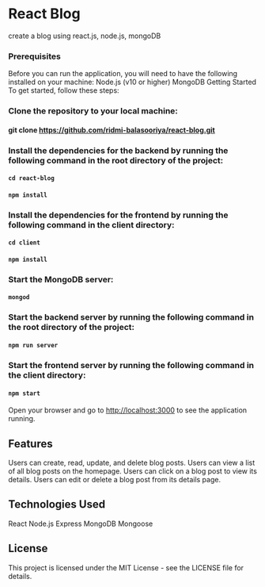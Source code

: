 # React Blog

create a blog using react.js, node.js, mongoDB

### Prerequisites

Before you can run the application, you will need to have the following installed on your machine:
Node.js (v10 or higher)
MongoDB
Getting Started
To get started, follow these steps:

### Clone the repository to your local machine:

#### git clone https://github.com/ridmi-balasooriya/react-blog.git

### Install the dependencies for the backend by running the following command in the root directory of the project:

#### `cd react-blog`

#### `npm install`

### Install the dependencies for the frontend by running the following command in the client directory:

#### `cd client`

#### `npm install`

### Start the MongoDB server:

#### `mongod`

### Start the backend server by running the following command in the root directory of the project:

#### `npm run server`

### Start the frontend server by running the following command in the client directory:

#### `npm start`

Open your browser and go to [http://localhost:3000](http://localhost:3000) to see the application running.

## Features

Users can create, read, update, and delete blog posts.
Users can view a list of all blog posts on the homepage.
Users can click on a blog post to view its details.
Users can edit or delete a blog post from its details page.

## Technologies Used

React
Node.js
Express
MongoDB
Mongoose

## License

This project is licensed under the MIT License - see the LICENSE file for details.
